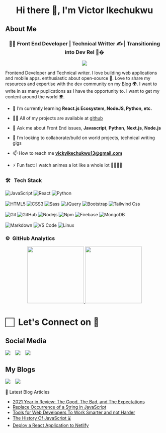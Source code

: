 <h1 align="center">Hi there 👋, I'm Victor Ikechukwu</h1>

<h2>About Me</h2>

<h3 align="center">👨‍💻 Front End Developer | Technical Writter ✍ | Transitioning into Dev Rel 🥑� </h3>

<p align="center">
<img src="https://komarev.com/ghpvc/?username=victor-cody&color=blueviolet&style=flat">
</p>

<p> Frontend Developer and Technical writer. I love building web applications and mobile apps. enthusiastic about open-source 🚀. Love to share my resources and expertise with the dev community on my <a href="https://vickyikechukwu.hashnode.dev/">Blog</a> 🌍.  I want to write in as many puplications as I have the opportunity to. I want to get my content around the world 🌍.
 
- 🌱 I’m currently learning **React.js Ecosystem, NodeJS, Python, etc.**

- 👨‍💻 All of my projects are available at [github](https://github.com/victor-cody?tab=repositories)

- 💬 Ask me about Front End issues, **Javascript**, **Python**, **Next.js**, **Node.js**

- 👯 I’m looking to collaborate/build on world projects, technical writing gigs

- 📫 How to reach me **vickyikechukwu13@gmail.com**

- ⚡ Fun fact: I watch animes a lot like a whole lot 🚶‍♂️🚶‍♂️

### 🛠 &nbsp; Tech Stack

![JavaScript](https://img.shields.io/badge/-JavaScript-%23F7DF1C?style=for-the-badge&logo=javascript&logoColor=000000&labelColor=%23F7DF1C&color=%23FFCE5A)
![React](https://img.shields.io/badge/-React-61DAFB?style=for-the-badge&logo=react&logoColor=ffffff)
![Python](http://img.shields.io/badge/-Python-3776AB?style=for-the-badge&logo=python&logoColor=ffffff)
<br>
<br>
![HTML5](https://img.shields.io/badge/-HTML5-%23E44D27?style=for-the-badge&logo=html5&logoColor=ffffff)
![CSS3](https://img.shields.io/badge/-CSS3-%231572B6?style=for-the-badge&logo=css3)
![Sass](https://img.shields.io/badge/-Sass-%23CC6699?style=for-the-badge&logo=sass&logoColor=ffffff)
![JQuery](https://img.shields.io/badge/jQuery-0769AD?style=for-the-badge&logo=jquery&logoColor=white)
![Bootstrap](https://img.shields.io/badge/Bootstrap-563D7C?style=for-the-badge&logo=bootstrap&logoColor=white)
![Tailwind Css](https://img.shields.io/badge/Tailwind_CSS-38B2AC?style=for-the-badge&logo=tailwind-css&logoColor=white)
<br>
<br>
![Git](https://img.shields.io/badge/-Git-%23F05032?style=for-the-badge&logo=git&logoColor=%23ffffff)
![GitHub](https://img.shields.io/badge/-GitHub-181717?style=for-the-badge&logo=github)
![Nodejs](https://img.shields.io/badge/-Nodejs-339933?style=for-the-badge&logo=Node.js&logoColor=ffffff)
![Npm](https://img.shields.io/badge/-npm-CB3837?style=for-the-badge&logo=npm)
![Firebase](https://img.shields.io/badge/-Firebase-FFCA28?style=for-the-badge&logo=firebase&logoColor=ffffff)
![MongoDB](https://img.shields.io/badge/MongoDB-4EA94B?style=for-the-badge&logo=mongodb&logoColor=white)
<br>
<br>
![Markdown](https://img.shields.io/badge/Markdown-000000?style=for-the-badge&logo=markdown&logoColor=white)
![VS Code](http://img.shields.io/badge/-VS%20Code-007ACC?style=for-the-badge&logo=visual-studio-code&logoColor=ffffff)
![Linux](http://img.shields.io/badge/-Linux-0078D6?style=for-the-badge&logo=linux&logoColor=ffffff)
<br/>

### ⚙️ &nbsp;GitHub Analytics

<p align="center">
<a href="https://github.com/victor-cody">
<img height="180em" src="https://github-readme-stats-eight-theta.vercel.app/api?username=victor-cody&show_icons=true&theme=algolia&include_all_commits=true&count_private=true"/>
<img height="180em" src="https://github-readme-stats-eight-theta.vercel.app/api/top-langs/?username=victor-cody&layout=compact&langs_count=8&theme=algolia"/>
</a>
</p>

#  🏻&nbsp; Let's Connect on 🤝

## Social Media
<p>
 <a href="mailto:vickyikechukwu13@gmail.com"><img
src="https://img.shields.io/badge/Gmail-D14836?style=for-the-badge&logo=gmail&logoColor=white"
/></a>
&nbsp;&nbsp;
<a href="https://twitter.com/VectorIkechukwu"><img src="https://img.shields.io/badge/Twitter-1DA1F2?style=for-the-badge&logo=twitter&logoColor=white"/></a> 
&nbsp;&nbsp;
<a href="https://linkedin/"><img src="https://img.shields.io/badge/Facebook-1877F2?style=for-the-badge&logo=facebook&logoColor=white"/></a>
&nbsp;&nbsp;
</p>  

## My Blogs
<p>
<a href="https://vickyikechukwu.hashnode.dev/"><img src="https://img.shields.io/badge/Hashnode-2962FF?style=for-the-badge&logo=hashnode&logoColor=white"/></a> 
 &nbsp;&nbsp;
<a href="https://dev.to/mr_victor"><img src="https://img.shields.io/badge/dev.to-0A0A0A?style=for-the-badge&logo=dev.to&logoColor=white"/></a> 
</p>

📘 Latest Blog Articles

<!-- BLOG-POST-LIST:START -->
- [2021 Year in Review: The Good, The Bad, and The Expectations](https://vickyikechukwu.hashnode.dev/2021-year-in-review-the-good-the-bad-and-the-expectations)
- [Replace Occurrence of a String in JavaScript](https://vickyikechukwu.hashnode.dev/replace-occurrence-of-a-string-in-javascript)
- [Tools for Web Developers To Work Smarter and not Harder](https://vickyikechukwu.hashnode.dev/tools-for-web-developers-to-work-smarter-and-not-harder)
- [The History Of JavaScript ⌛](https://vickyikechukwu.hashnode.dev/the-history-of-javascript)
- [Deploy a React Application to Netlify](https://vickyikechukwu.hashnode.dev/deploy-a-react-application-to-netlify)
<!-- BLOG-POST-LIST:END -->
